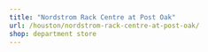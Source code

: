 ```yaml
---
title: "Nordstrom Rack Centre at Post Oak"
url: /houston/nordstrom-rack-centre-at-post-oak/
shop: department store
---
```

